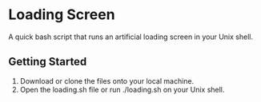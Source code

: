 # Loading Screen

A quick bash script that runs an artificial loading screen in your Unix shell.

## Getting Started

1. Download or clone the files onto your local machine.
2. Open the loading.sh file or run ./loading.sh on your Unix shell.
